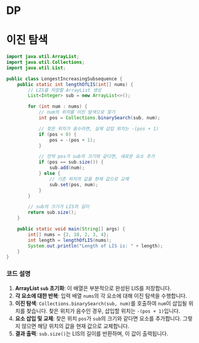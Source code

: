 
# DP

# 이진 탐색

```java
import java.util.ArrayList;
import java.util.Collections;
import java.util.List;

public class LongestIncreasingSubsequence {
    public static int lengthOfLIS(int[] nums) {
        // LIS를 저장할 ArrayList 생성
        List<Integer> sub = new ArrayList<>();

        for (int num : nums) {
            // num의 위치를 이진 탐색으로 찾기
            int pos = Collections.binarySearch(sub, num);

            // 찾은 위치가 음수라면, 실제 삽입 위치는 -(pos + 1)
            if (pos < 0) {
                pos = -(pos + 1);
            }

            // 만약 pos가 sub의 크기와 같다면, 새로운 요소 추가
            if (pos == sub.size()) {
                sub.add(num);
            } else {
                // 기존 위치의 값을 현재 값으로 교체
                sub.set(pos, num);
            }
        }

        // sub의 크기가 LIS의 길이
        return sub.size();
    }

    public static void main(String[] args) {
        int[] nums = {3, 10, 2, 3, 4};
        int length = lengthOfLIS(nums);
        System.out.println("Length of LIS is: " + length);
    }
}
```

### 코드 설명

1. **ArrayList `sub` 초기화**: 이 배열은 부분적으로 완성된 LIS를 저장합니다.
2. **각 요소에 대한 반복**: 입력 배열 `nums`의 각 요소에 대해 이진 탐색을 수행합니다.
3. **이진 탐색**: `Collections.binarySearch(sub, num)`를 호출하여 `num`이 삽입될 위치를 찾습니다. 찾은 위치가 음수인 경우, 삽입할 위치는 `-(pos + 1)`입니다.
4. **요소 삽입 및 교체**: 찾은 위치 `pos`가 `sub`의 크기와 같다면 요소를 추가합니다. 그렇지 않으면 해당 위치의 값을 현재 값으로 교체합니다.
5. **결과 출력**: `sub.size()`는 LIS의 길이를 반환하며, 이 값이 출력됩니다.
